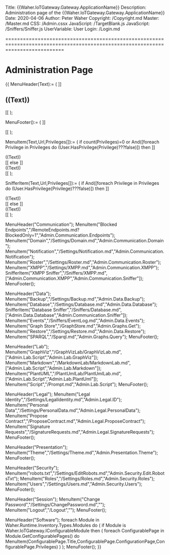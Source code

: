 ﻿Title: {{Waher.IoTGateway.Gateway.ApplicationName}}
Description: Administration page of the {{Waher.IoTGateway.Gateway.ApplicationName}}
Date: 2020-04-06
Author: Peter Waher
Copyright: /Copyright.md
Master: /Master.md
CSS: /Admin.cssx
JavaScript: /TargetBlank.js
JavaScript: /Sniffers/Sniffer.js
UserVariable: User
Login: /Login.md

================================================================================================================================

Administration Page
=======================

{{
MenuHeader(Text):=
(
	]]<h2 class="menuHeader">((Text))</h2>
<div class="menuItems"/>
[[
);

MenuFooter():=
(
	]]</div>
[[
);

MenuItem(Text,Url,Privileges[]):=
(
	if count(Privileges)=0 or And([foreach Privilege in Privileges do (User.HasPrivilege(Privilege)???false)]) then
		]]<div class="menuItem" onclick="OpenPage('((Url))')"><div class="menuItemContent">((Text))</div></div>
[[ else ]]<div class="menuItemDisabled"><div class="menuItemContent">((Text))</div></div>
[[
);

SnifferItem(Text,Url,Privileges[]):=
(
	if And([foreach Privilege in Privileges do (User.HasPrivilege(Privilege)???false)]) then
		]]<div class="menuItem" onclick="OpenSniffer('((Url))')"><div class="menuItemContent">((Text))</div></div>
[[ else ]]<div class="menuItemDisabled"><div class="menuItemContent">((Text))</div></div>
[[
);

MenuHeader("Communication");
MenuItem("Blocked Endpoints","/RemoteEndpoints.md?BlockedOnly=1","Admin.Communication.Endpoints");
MenuItem("Domain","/Settings/Domain.md","Admin.Communication.Domain");
MenuItem("Notification","/Settings/Notification.md","Admin.Communication.Notification");
MenuItem("Roster","/Settings/Roster.md","Admin.Communication.Roster");
MenuItem("XMPP","/Settings/XMPP.md","Admin.Communication.XMPP");
SnifferItem("XMPP Sniffer","/Sniffers/XMPP.md",["Admin.Communication.XMPP","Admin.Communication.Sniffer"]);
MenuFooter();

MenuHeader("Data");
MenuItem("Backup","/Settings/Backup.md","Admin.Data.Backup");
MenuItem("Database","/Settings/Database.md","Admin.Data.Database");
SnifferItem("Database Sniffer","/Sniffers/Database.md",["Admin.Data.Database","Admin.Communication.Sniffer"]);
MenuItem("Events","/Sniffers/EventLog.md","Admin.Data.Events");
MenuItem("Graph Store","/GraphStore.md","Admin.Graphs.Get");
MenuItem("Restore","/Settings/Restore.md","Admin.Data.Restore");
MenuItem("SPARQL","/Sparql.md","Admin.Graphs.Query");
MenuFooter();

MenuHeader("Lab");
MenuItem("GraphViz","/GraphVizLab/GraphVizLab.md",["Admin.Lab.Script","Admin.Lab.GraphViz"]);
MenuItem("Markdown","/MarkdownLab/MarkdownLab.md",["Admin.Lab.Script","Admin.Lab.Markdown"]);
MenuItem("PlantUML","/PlantUmlLab/PlantUmlLab.md",["Admin.Lab.Script","Admin.Lab.PlantUml"]);
MenuItem("Script","/Prompt.md","Admin.Lab.Script");
MenuFooter();

MenuHeader("Legal");
MenuItem("Legal Identity","/Settings/LegalIdentity.md","Admin.Legal.ID");
MenuItem("Personal Data","/Settings/PersonalData.md","Admin.Legal.PersonalData");
MenuItem("Propose Contract","/ProposeContract.md","Admin.Legal.ProposeContract");
MenuItem("Signature Requests","/SignatureRequests.md","Admin.Legal.SignatureRequests");
MenuFooter();

MenuHeader("Presentation");
MenuItem("Theme","/Settings/Theme.md","Admin.Presentation.Theme");
MenuFooter();

MenuHeader("Security");
MenuItem("robots.txt","/Settings/EditRobots.md","Admin.Security.Edit.RobotsTxt");
MenuItem("Roles","/Settings/Roles.md","Admin.Security.Roles");
MenuItem("Users","/Settings/Users.md","Admin.Security.Users");
MenuFooter();

MenuHeader("Session");
MenuItem("Change Password","/Settings/ChangePassword.md","");
MenuItem("Logout","/Logout","");
MenuFooter();

MenuHeader("Software");
foreach Module in Waher.Runtime.Inventory.Types.Modules do
(
	if Module is Waher.IoTGateway.IConfigurableModule then
	(
		foreach ConfigurablePage in Module.GetConfigurablePages() do
			MenuItem(ConfigurablePage.Title,ConfigurablePage.ConfigurationPage,ConfigurablePage.Privileges)
	)
);
MenuFooter();
}}